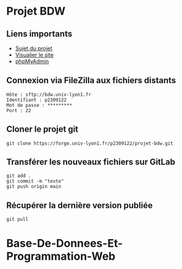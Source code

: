 # Projet BDW

## Liens importants

- [Sujet du projet](https://perso.liris.cnrs.fr/fabien.duchateau/ens/BDW/projet/projet.pdf)
- [Visualier le site](https://bdw.univ-lyon1.fr/p2309122/)
- [phpMyAdmin](https://bdw.univ-lyon1.fr/phpmyadmin/)


## Connexion via FileZilla aux fichiers distants

```
Hôte : sftp://bdw.univ-lyon1.fr
Identifiant : p2309122
Mot de passe : *********
Port : 22
```


## Cloner le projet git

```
git clone https://forge.univ-lyon1.fr/p2309122/projet-bdw.git
```

## Transférer les nouveaux fichiers sur GitLab

```
git add .
git commit -m "texte"
git push origin main
```

## Récupérer la dernière version publiée

```
git pull
```
# Base-De-Donnees-Et-Programmation-Web
